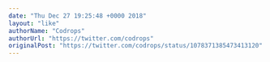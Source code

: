 ```yaml
---
date: "Thu Dec 27 19:25:48 +0000 2018"
layout: "like"
authorName: "Codrops"
authorUrl: "https://twitter.com/codrops"
originalPost: "https://twitter.com/codrops/status/1078371385473413120"
---
```

